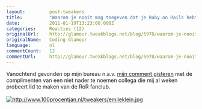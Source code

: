 ```yaml
---
layout:         post-tweakers
title:          "Waarom je nooit mag toegeven dat je Ruby on Rails hebt bestudeerd"
date:           2011-01-19T13:23:00.000Z
categories:     Reacties (12)
originalUrl:    http://glamour.tweakblogs.net/blog/5978/waarom-je-nooit-mag-toegeven-dat-je-ruby-on-rails-hebt-bestudeerd.html
originalName:   Coding Glamour
language:       nl
commentCount:   12
commentUrl:     http://glamour.tweakblogs.net/blog/5978/waarom-je-nooit-mag-toegeven-dat-je-ruby-on-rails-hebt-bestudeerd.html#reacties
---
```


   <p class="article">Vanochtend gevonden op mijn bureau n.a.v. <a href="http://glamour.tweakblogs.net/blog/5966/rails-respond_to-in-asp-punt-net-mvc.html#r_80156"
  rel="external">mijn comment gisteren</a> met de complimenten van een niet
  nader te noemen collega die mij al weken probeert lid te maken van de RoR
  fanclub.
  <!--more-->
  <br>
  <br>
<a href="http://www.100procentjan.nl/tweakers/emilegroot.jpg" rel="external"><img src="http://www.100procentjan.nl/tweakers/emileklein.jpg" title="http://www.100procentjan.nl/tweakers/emileklein.jpg" alt="http://www.100procentjan.nl/tweakers/emileklein.jpg"></a>
</p>
